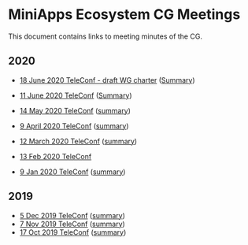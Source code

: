 # MiniApps Ecosystem CG Meetings

This document contains links to meeting minutes of the CG.

## 2020

* [18 June 2020 TeleConf - draft WG charter](https://www.w3.org/2020/06/18-miniapp-minutes.html) ([Summary](https://lists.w3.org/Archives/Public/public-miniapps/2020Jun/0001.html))

* [11 June 2020 TeleConf](https://www.w3.org/2020/06/11-miniapp-minutes.html) ([Summary](https://lists.w3.org/Archives/Public/public-miniapps/2020Jun/0000.html))
* [14 May 2020 TeleConf](https://www.w3.org/2020/05/14-miniapp-minutes.html) ([summary](https://lists.w3.org/Archives/Public/public-miniapps/2020May/0001.html))
* [9 April 2020 TeleConf](https://www.w3.org/2020/04/09-miniapp-minutes.html) ([summary](https://lists.w3.org/Archives/Public/public-miniapps/2020Apr/0000.html))
* [12 March 2020 TeleConf](https://www.w3.org/2020/03/12-miniapp-minutes.html) ([summary](https://lists.w3.org/Archives/Public/public-miniapps/2020Mar/0001.html))
* [13 Feb 2020 TeleConf](https://www.w3.org/2020/02/13-MiniApp-minutes.html) 
* [9 Jan 2020 TeleConf](https://www.w3.org/2020/01/09-miniapp-minutes.html) ([summary](https://lists.w3.org/Archives/Public/public-miniapps/2020Jan/0000.html))

## 2019

* [5 Dec 2019 TeleConf](https://www.w3.org/2019/12/05-miniapp-minutes.html) ([summary](https://lists.w3.org/Archives/Public/public-miniapps/2019Dec/0000.html))
* [7 Nov 2019 TeleConf](https://www.w3.org/2019/11/07-miniapp-minutes.html) ([summary](https://lists.w3.org/Archives/Public/public-miniapps/2019Nov/0000.html))
* [17 Oct 2019 TeleConf](https://www.w3.org/2019/10/17-MiniApp-minutes.html) ([summary](https://lists.w3.org/Archives/Public/public-miniapps/2019Oct/0002.html))
